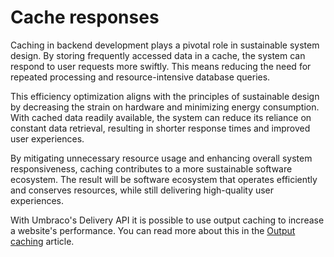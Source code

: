 # Cache responses

Caching in backend development plays a pivotal role in sustainable system design. By storing frequently accessed data in a cache, the system can respond to user requests more swiftly. This means reducing the need for repeated processing and resource-intensive database queries.

This efficiency optimization aligns with the principles of sustainable design by decreasing the strain on hardware and minimizing energy consumption. With cached data readily available, the system can reduce its reliance on constant data retrieval, resulting in shorter response times and improved user experiences.

By mitigating unnecessary resource usage and enhancing overall system responsiveness, caching contributes to a more sustainable software ecosystem. The result will be software ecosystem that operates efficiently and conserves resources, while still delivering high-quality user experiences.

With Umbraco's Delivery API it is possible to use output caching to increase a website's performance. You can read more about this in the [Output caching](https://docs.umbraco.com/umbraco-cms/reference/content-delivery-api/output-caching) article.

